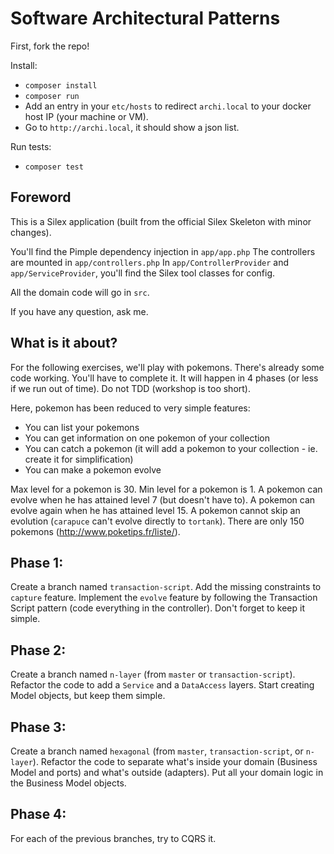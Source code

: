 Software Architectural Patterns
===============================

First, fork the repo!

Install:
 - `composer install`
 - `composer run`
 - Add an entry in your `etc/hosts` to redirect `archi.local` to your docker host IP (your machine or VM).
 - Go to `http://archi.local`, it should show a json list.

Run tests:
 - `composer test`


Foreword
--------

This is a Silex application (built from the official Silex Skeleton with minor changes).

You'll find the Pimple dependency injection in `app/app.php`
The controllers are mounted in `app/controllers.php`
In `app/ControllerProvider` and `app/ServiceProvider`, you'll find the Silex tool classes for config.

All the domain code will go in `src`.

If you have any question, ask me.


What is it about?
-----------------
For the following exercises, we'll play with pokemons.
There's already some code working. You'll have to complete it.
It will happen in 4 phases (or less if we run out of time).
Do not TDD (workshop is too short).

Here, pokemon has been reduced to very simple features:
 - You can list your pokemons
 - You can get information on one pokemon of your collection
 - You can catch a pokemon (it will add a pokemon to your collection - ie. create it for simplification)
 - You can make a pokemon evolve
    
Max level for a pokemon is 30.
Min level for a pokemon is 1.
A pokemon can evolve when he has attained level 7 (but doesn't have to).
A pokemon can evolve again when he has attained level 15.
A pokemon cannot skip an evolution (`carapuce` can't evolve directly to `tortank`).
There are only 150 pokemons (http://www.poketips.fr/liste/).
    
Phase 1:
--------
Create a branch named `transaction-script`.
Add the missing constraints to `capture` feature.
Implement the `evolve` feature by following the Transaction Script pattern (code everything in the controller).
Don't forget to keep it simple.

Phase 2:
--------
Create a branch named `n-layer` (from `master` or `transaction-script`).
Refactor the code to add a `Service` and a `DataAccess` layers.
Start creating Model objects, but keep them simple.

Phase 3:
--------
Create a branch named `hexagonal` (from `master`, `transaction-script`, or `n-layer`).
Refactor the code to separate what's inside your domain (Business Model and ports) and what's outside (adapters).
Put all your domain logic in the Business Model objects.

Phase 4:
--------
For each of the previous branches, try to CQRS it.
